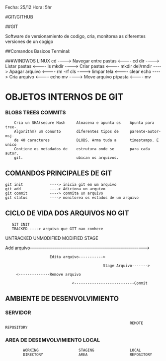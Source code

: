 Fecha: 25/12
Hora: 5hr

#GIT/GITHUB

##GIT

Software de versionamiento de codigo, cria, monitorea as diferentes versiones de un cogigo

##Comandos Basicos Terminal:

###WINDWOS                                          LINUX
cd          ---->   Navegar entre pastas    <----   cd
dir         ---->   Listar pastas           <----   ls
mkdir       ---->   Criar pastas            <----   mkdir
del/rmdir   ---->   Apagar arquivo          <----   rm -rf
cls         ---->   limpar tela             <----   clear
echo        ---->   Cria arquivo            <----   echo
mv          ---->   Move arquivo p/pasta    <----   mv

#                           OBJETOS INTERNOS DE GIT     
###     BLOBS                       TREES                   COMMITS
        Cria un SHA(secure Hash     Almacena e apunta os    Apunta para tree-
        Algorithm) um conunto       diferentes tipos de     parente-autor-msj-
        de 40 caracteres            BLOBS. Arma tuda a      timestamps. E unico
        Contiene os metadados de    estrutura onde se       para cada autor.
        git.                        ubican os arquivos.

##  COMANDOS PRINCIPALES DE GIT
    git init            ----> inicia git em um arquivo
    git add             ----> Adiciona un arquivo
    git commit          ----> commita un arquivo
    git status          ----> monitorea os estados de um arquivo

##              CICLO DE VIDA DOS ARQUIVOS NO GIT

       GIT INIT
       TRACKED ----> arquivo que GIT nao conhece
        
UNTRACKED               UNMODIFIED              MODIFIED            STAGE

Add arquivo--------------------------------------------------------->

                        Edita arquivo----------->

                                                Stage Arquivo------->

         <--------------Remove arquivo

                                  <---------------------------Commit


##                       AMBIENTE DE DESENVOLVIMIENTO


###                                                         SERVIDOR
                                                            REMOTE REPOSITORY
                                                                                                                                                         
###         AREA DE DESEMVOLVIMIENTO LOCAL
            
            WORKING                  STAGING                LOCAL
            DIRECTORY                AREA                   REPOSITORY
                                                    
